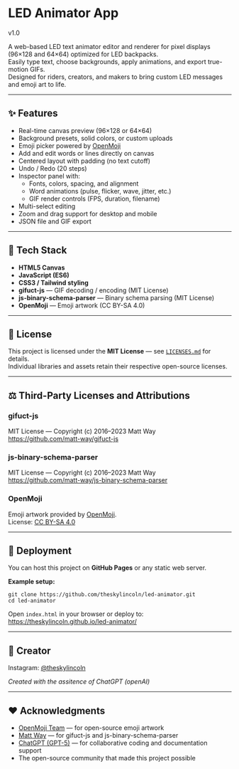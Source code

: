 # LED Animator App
v1.0

A web-based LED text animator editor and renderer for pixel displays (96×128 and 64×64) optimized for LED backpacks.  
Easily type text, choose backgrounds, apply animations, and export true-motion GIFs.  
Designed for riders, creators, and makers to bring custom LED messages and emoji art to life.

---

## ✨ Features

- Real-time canvas preview (96×128 or 64×64)  
- Background presets, solid colors, or custom uploads  
- Emoji picker powered by [OpenMoji](https://openmoji.org)  
- Add and edit words or lines directly on canvas  
- Centered layout with padding (no text cutoff)  
- Undo / Redo (20 steps)  
- Inspector panel with:  
  - Fonts, colors, spacing, and alignment  
  - Word animations (pulse, flicker, wave, jitter, etc.)  
  - GIF render controls (FPS, duration, filename)  
- Multi-select editing  
- Zoom and drag support for desktop and mobile  
- JSON file and GIF export  

---

## 🧠 Tech Stack

- **HTML5 Canvas**  
- **JavaScript (ES6)**  
- **CSS3 / Tailwind styling**  
- **gifuct-js** — GIF decoding / encoding (MIT License)  
- **js-binary-schema-parser** — Binary schema parsing (MIT License)  
- **OpenMoji** — Emoji artwork (CC BY-SA 4.0)  

---

## 🪪 License

This project is licensed under the **MIT License** — see [`LICENSES.md`](./LICENSES.md) for details.  
Individual libraries and assets retain their respective open-source licenses.

---

## ⚖️ Third-Party Licenses and Attributions

### gifuct-js  
MIT License — Copyright (c) 2016–2023 Matt Way  
<https://github.com/matt-way/gifuct-js>

### js-binary-schema-parser  
MIT License — Copyright (c) 2016–2023 Matt Way  
<https://github.com/matt-way/js-binary-schema-parser>

### OpenMoji  
Emoji artwork provided by [OpenMoji](https://openmoji.org).  
License: [CC BY-SA 4.0](https://creativecommons.org/licenses/by-sa/4.0/)

---

## 🚀 Deployment

You can host this project on **GitHub Pages** or any static web server.

**Example setup:**

```
git clone https://github.com/theskylincoln/led-animator.git
cd led-animator
```

Open `index.html` in your browser or deploy to:  
https://theskylincoln.github.io/led-animator/

---

## 💬 Creator

Instagram: [@theskylincoln](https://instagram.com/theskylincoln)

_Created with the assitence of ChatGPT (openAI)_

---

## ❤️ Acknowledgments

- [OpenMoji Team](https://openmoji.org) — for open-source emoji artwork  
- [Matt Way](https://github.com/matt-way) — for gifuct-js and js-binary-schema-parser  
- [ChatGPT (GPT-5)](https://openai.com) — for collaborative coding and documentation support  
- The open-source community that made this project possible  
